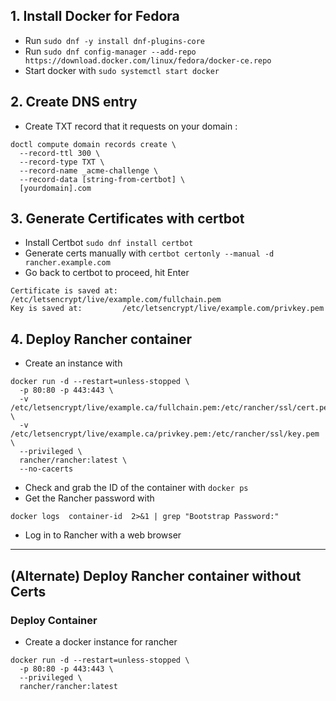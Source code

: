 ## 1. Install Docker for Fedora
- Run `sudo dnf -y install dnf-plugins-core`
- Run `sudo dnf config-manager --add-repo https://download.docker.com/linux/fedora/docker-ce.repo`
- Start docker with `sudo systemctl start docker`

## 2. Create DNS entry
- Create TXT record that it requests on your domain :
```
doctl compute domain records create \
  --record-ttl 300 \
  --record-type TXT \
  --record-name _acme-challenge \
  --record-data [string-from-certbot] \
  [yourdomain].com
```

## 3. Generate Certificates with certbot
- Install Certbot `sudo dnf install certbot`
- Generate certs manually with `certbot certonly --manual -d rancher.example.com`
- Go back to certbot to proceed, hit Enter
```
Certificate is saved at: /etc/letsencrypt/live/example.com/fullchain.pem
Key is saved at:         /etc/letsencrypt/live/example.com/privkey.pem
```

## 4. Deploy Rancher container
- Create an instance with
```
docker run -d --restart=unless-stopped \
  -p 80:80 -p 443:443 \
  -v /etc/letsencrypt/live/example.ca/fullchain.pem:/etc/rancher/ssl/cert.pem \
  -v /etc/letsencrypt/live/example.ca/privkey.pem:/etc/rancher/ssl/key.pem \
  --privileged \
  rancher/rancher:latest \
  --no-cacerts
```
- Check and grab the ID of the container with `docker ps`
- Get the Rancher password with
```
docker logs  container-id  2>&1 | grep "Bootstrap Password:"
```

- Log in to Rancher with a web browser
  
---

## (Alternate) Deploy Rancher container without Certs

### Deploy Container
- Create a docker instance for rancher
```
docker run -d --restart=unless-stopped \
  -p 80:80 -p 443:443 \
  --privileged \
  rancher/rancher:latest
```



